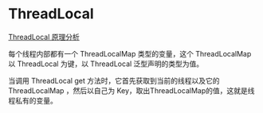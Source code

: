 # ThreadLocal

[ThreadLocal 原理分析](https://wenhaiz.xyz/inside-thread-local)

每个线程内部都有一个 ThreadLocalMap 类型的变量，这个 ThreadLocalMap 以 ThreadLocal 为键，以 ThreadLocal 泛型声明的类型为值。

当调用 ThreadLocal get 方法时，它首先获取到当前的线程以及它的 ThreadLocalMap ，然后以自己为 Key，取出ThreadLocalMap的值，这就是线程私有的变量。

